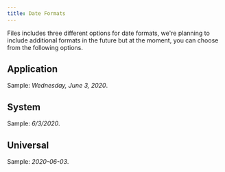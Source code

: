 ```yaml
---
title: Date Formats
---
```


Files includes three different options for date formats, we're planning to include additional formats in the future but at the moment, you can choose from the following options.

## Application

Sample: _Wednesday, June 3, 2020_.

## System

Sample: _6/3/2020_.

## Universal

Sample: _2020-06-03_.
